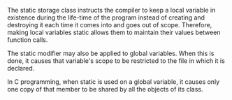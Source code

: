The static storage class instructs the compiler to keep a local variable in existence during the life-time of the program instead of creating and destroying it each time it comes into and goes out of scope. Therefore, making local variables static allows them to maintain their values between function calls.

The static modifier may also be applied to global variables. When this is done, it causes that variable's scope to be restricted to the file in which it is declared.

In C programming, when static is used on a global variable, it causes only one copy of that member to be shared by all the objects of its class.